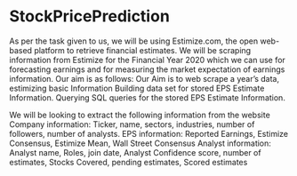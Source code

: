 # StockPricePrediction
As per the task given to us, we will be using Estimize.com, the open web-based platform to retrieve financial estimates.
We will be scraping information from Estimize for the Financial Year 2020 which we can use for forecasting earnings and for measuring the market expectation of earnings information. 
Our aim is as follows:
Our Aim is to web scrape a year’s data, estimizing basic Information
Building data set for stored EPS Estimate Information.
Querying SQL queries for the stored EPS Estimate Information.

We will be looking to extract the following information from the website
Company information: Ticker, name, sectors, industries, number of followers, number of analysts.
EPS information: Reported Earnings, Estimize Consensus, Estimize Mean, Wall Street Consensus
Analyst information: Analyst name, Roles, join date, Analyst Confidence score, number of estimates, Stocks Covered, pending estimates, Scored estimates
